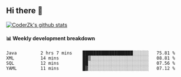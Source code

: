 ## Hi there 👋

[![CoderZk's github stats](https://github-readme-stats.vercel.app/api?username=zhoukuo123&show_icons=true&count_private=true)](https://github.com/anuraghazra/github-readme-stats)

#### :bar_chart: Weekly development breakdown

<!--START_SECTION:waka-->
```text
Java         2 hrs 7 mins    ███████████████████░░░░░░   75.81 % 
XML          14 mins         ██▒░░░░░░░░░░░░░░░░░░░░░░   08.81 % 
SQL          12 mins         ██░░░░░░░░░░░░░░░░░░░░░░░   07.56 % 
YAML         11 mins         █▓░░░░░░░░░░░░░░░░░░░░░░░   07.12 % 
```
<!--END_SECTION:waka-->
